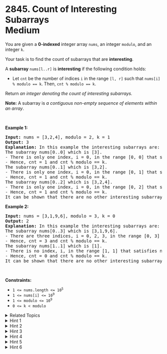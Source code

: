 
# 2845. Count of Interesting Subarrays<br> Medium

<p>You are given a <strong>0-indexed</strong> integer array <code>nums</code>, an integer <code>modulo</code>, and an integer <code>k</code>.</p>

<p>Your task is to find the count of subarrays that are <strong>interesting</strong>.</p>

<p>A <strong>subarray</strong> <code>nums[l..r]</code> is <strong>interesting</strong> if the following condition holds:</p>

<ul>
	<li>Let <code>cnt</code> be the number of indices <code>i</code> in the range <code>[l, r]</code> such that <code>nums[i] % modulo == k</code>. Then, <code>cnt % modulo == k</code>.</li>
</ul>

<p>Return <em>an integer denoting the count of interesting subarrays. </em></p>

<p><span><strong>Note:</strong> A subarray is <em>a contiguous non-empty sequence of elements within an array</em>.</span></p>

<p>&nbsp;</p>
<p><strong class="example">Example 1:</strong></p>

<pre>
<strong>Input:</strong> nums = [3,2,4], modulo = 2, k = 1
<strong>Output:</strong> 3
<strong>Explanation:</strong> In this example the interesting subarrays are: 
The subarray nums[0..0] which is [3]. 
- There is only one index, i = 0, in the range [0, 0] that satisfies nums[i] % modulo == k. 
- Hence, cnt = 1 and cnt % modulo == k.  
The subarray nums[0..1] which is [3,2].
- There is only one index, i = 0, in the range [0, 1] that satisfies nums[i] % modulo == k.  
- Hence, cnt = 1 and cnt % modulo == k.
The subarray nums[0..2] which is [3,2,4]. 
- There is only one index, i = 0, in the range [0, 2] that satisfies nums[i] % modulo == k. 
- Hence, cnt = 1 and cnt % modulo == k. 
It can be shown that there are no other interesting subarrays. So, the answer is 3.</pre>

<p><strong class="example">Example 2:</strong></p>

<pre>
<strong>Input:</strong> nums = [3,1,9,6], modulo = 3, k = 0
<strong>Output:</strong> 2
<strong>Explanation: </strong>In this example the interesting subarrays are: 
The subarray nums[0..3] which is [3,1,9,6]. 
- There are three indices, i = 0, 2, 3, in the range [0, 3] that satisfy nums[i] % modulo == k. 
- Hence, cnt = 3 and cnt % modulo == k. 
The subarray nums[1..1] which is [1]. 
- There is no index, i, in the range [1, 1] that satisfies nums[i] % modulo == k. 
- Hence, cnt = 0 and cnt % modulo == k. 
It can be shown that there are no other interesting subarrays. So, the answer is 2.</pre>

<p>&nbsp;</p>
<p><strong>Constraints:</strong></p>

<ul>
	<li><code>1 &lt;= nums.length &lt;= 10<sup>5 </sup></code></li>
	<li><code>1 &lt;= nums[i] &lt;= 10<sup>9</sup></code></li>
	<li><code>1 &lt;= modulo &lt;= 10<sup>9</sup></code></li>
	<li><code>0 &lt;= k &lt; modulo</code></li>
</ul>


<details>

<summary> Related Topics </summary>

-	`Array`
-	`Hash Table`
-	`Prefix Sum`

</details>


<details>
<summary> Hint 1 </summary>
The problem can be solved using prefix sums.
</details>

<details>
<summary> Hint 2 </summary>
Let <code>count[i]</code> be the number of indices where <code>nums[i] % modulo == k</code> among the first <code>i</code> indices.
</details>

<details>
<summary> Hint 3 </summary>
<code>count[0] = 0</code> and <code>count[i] = count[i - 1] + (nums[i - 1] % modulo == k ? 1 : 0)</code> for <code>i = 1, 2, ..., n</code>.
</details>

<details>
<summary> Hint 4 </summary>
Now we want to calculate for each <code>i = 1, 2, ..., n</code>, how many indices <code>j < i</code> such that <code>(count[i] - count[j]) % modulo == k</code>.
</details>

<details>
<summary> Hint 5 </summary>
Rewriting <code>(count[i] - count[j]) % modulo == k</code> becomes <code>count[j] = (count[i] + modulo - k) % modulo</code>.
</details>

<details>
<summary> Hint 6 </summary>
Using a map data structure, for each <code>i = 0, 1, 2, ..., n</code>, we just sum up all <code>map[(count[i] + modulo - k) % modulo]</code> before increasing <code>map[count[i] % modulo]</code>, and the total sum is the final answer.
</details>